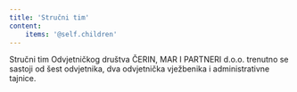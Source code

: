 ```yaml
---
title: 'Stručni tim'
content:
    items: '@self.children'
---
```


Stručni tim Odvjetničkog društva ČERIN, MAR I PARTNERI d.o.o. trenutno se sastoji od šest odvjetnika, dva odvjetnička vježbenika i administrativne tajnice.